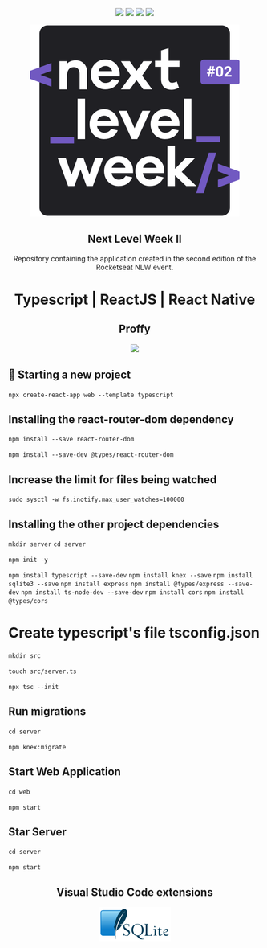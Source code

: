 <p align="center">
    <img src="https://img.shields.io/github/license/MagicalStrangeQuark/NLW2"/>
    <img src="https://img.shields.io/github/last-commit/MagicalStrangeQuark/NLW2"/>
    <img src="https://img.shields.io/github/languages/count/MagicalStrangeQuark/NLW2"/>
    <img src="https://img.shields.io/github/languages/top/MagicalStrangeQuark/NLW2"/>
</p>

<p align="center">
    <img src="logo.svg"/>
</p>

<h2 align="center">
    Next Level Week II
</h2>

<p align="center">
    Repository containing the application created in the second edition of the Rocketseat NLW event.
</p>

<h1 align="center">
    Typescript | ReactJS | React Native 
</h1>

<h2 align="center">
    Proffy
</h2>

<p align="center">
    <img src="https://media.giphy.com/media/cPfjwUZtwArxyHVqjz/giphy.gif">
</p>

## 👺 Starting a new project

`npx create-react-app web --template typescript`

## Installing the react-router-dom dependency

`npm install --save react-router-dom`

`npm install --save-dev @types/react-router-dom`

## Increase the limit for files being watched

`sudo sysctl -w fs.inotify.max_user_watches=100000`

## Installing the other project dependencies

`mkdir server`
`cd server`

`npm init -y`

`npm install typescript --save-dev`
`npm install knex --save`
`npm install sqlite3 --save`
`npm install express`
`npm install @types/express --save-dev`
`npm install ts-node-dev --save-dev`
`npm install cors`
`npm install @types/cors`

# Create typescript's file tsconfig.json

`mkdir src`

`touch src/server.ts`

`npx tsc --init`

## Run migrations

`cd server`

`npm knex:migrate`

## Start Web Application

`cd web`

`npm start`

## Star Server

`cd server`

`npm start`

<h2 align="center">
    Visual Studio Code extensions
</h2>

<p align="center">
    <a href="https://marketplace.visualstudio.com/items?itemName=alexcvzz.vscode-sqlite">
        <img src="SQLite370.svg.png" style="max-width: 15vw"></img>
    </a>
</p>
